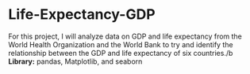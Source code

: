# Life-Expectancy-GDP
For this project, I will analyze data on GDP and life expectancy from the World Health Organization and the World Bank to try and identify the relationship between the GDP and life expectancy of six countries./b
**Library:** pandas, Matplotlib, and seaborn
